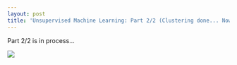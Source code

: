 ```yaml
---
layout: post
title: 'Unsupervised Machine Learning: Part 2/2 (Clustering done... Now what?!?)'
---
```

Part 2/2 is in process...

![](https://raw.githubusercontent.com/JavOrraca/Home/gh-pages/assets/img/projects/proj-2/stretch.jpg)
